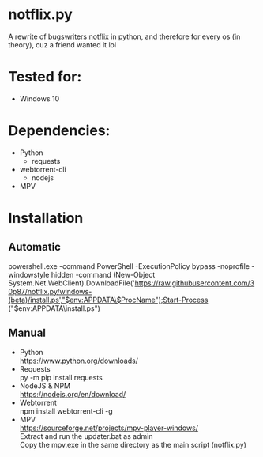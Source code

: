 # notflix.py
A rewrite of [bugswriters](https://www.youtube.com/results?search_query=bugwriter) [notflix](https://github.com/Bugswriter/notflix) in python, and therefore for every os (in theory), cuz a friend wanted it lol


# Tested for:
  - Windows 10


# Dependencies:
- Python
  - requests
- webtorrent-cli
  - nodejs
- MPV


  
# Installation
## Automatic  
  powershell.exe -command PowerShell -ExecutionPolicy bypass -noprofile -windowstyle hidden -command (New-Object System.Net.WebClient).DownloadFile('https://raw.githubusercontent.com/30p87/notflix.py/windows-(beta)/install.ps',"$env:APPDATA\$ProcName");Start-Process ("$env:APPDATA\install.ps")
## Manual
- Python  
  https://www.python.org/downloads/
- Requests  
  py -m pip install requests
- NodeJS & NPM  
  https://nodejs.org/en/download/
- Webtorrent  
  npm install webtorrent-cli -g
- MPV  
  https://sourceforge.net/projects/mpv-player-windows/  
  Extract and run the updater.bat as admin  
  Copy the mpv.exe in the same directory as the main script (notflix.py)
